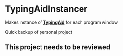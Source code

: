 # TypingAidInstancer  
Makes instance of __[TypingAid](https://github.com/ManiacDC/TypingAid)__ for each program window  

Quick backup of personal project  

## This project needs to be reviewed  
  